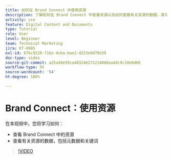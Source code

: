 ```yaml
---
title: 如何在 Brand Connect 中使用资源
description: 了解如何在 Brand Connect 中查看资源以及如何查看有关资源的数据，其中包括 [!UICONTROL Workfront DAM] 中的元数据和关键词。
activity: use
feature: Digital Content and Documents
type: Tutorial
role: User
level: Beginner
team: Technical Marketing
jira: KT-8985
exl-id: 67bc9228-f16e-4cba-bae2-d223e9d79d39
doc-type: video
source-git-commit: a25a49e59ca483246271214886ea4dc9c10e8d66
workflow-type: ht
source-wordcount: '54'
ht-degree: 100%

---
```


# Brand Connect：使用资源

在本视频中，您将学习如何：

* 查看 Brand Connect 中的资源
* 查看有关资源的数据，包括元数据和关键词

>[!VIDEO](https://video.tv.adobe.com/v/335247/?quality=12&learn=on)
